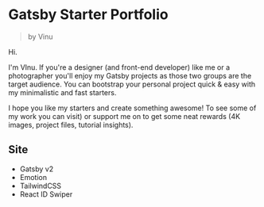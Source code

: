 
# Gatsby Starter Portfolio
> by Vinu

Hi.

I'm VInu.
If you're a designer (and front-end developer) like me or a photographer you'll enjoy my Gatsby projects as those two groups are the target audience. You can bootstrap your personal project quick & easy with my minimalistic and fast starters.

I hope you like my starters and create something awesome! To see some of my work you can visit) or support me on to get some neat rewards (4K images, project files, tutorial insights).

## Site

- Gatsby v2
- Emotion
- TailwindCSS
- React ID Swiper
